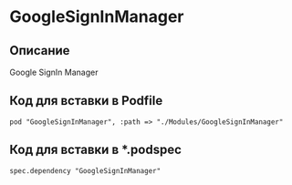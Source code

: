 # GoogleSignInManager
## Описание
Google SignIn Manager

## Код для вставки в Podfile
```
pod "GoogleSignInManager", :path => "./Modules/GoogleSignInManager"
```

## Код для вставки в  *.podspec
```
spec.dependency "GoogleSignInManager"
```
